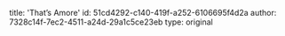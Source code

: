 title: 'That’s Amore'
id: 51cd4292-c140-419f-a252-6106695f4d2a
author: 7328c14f-7ec2-4511-a24d-29a1c5ce23eb
type: original

